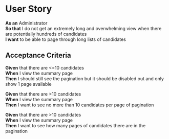 # User Story

**As an** Administrator<br> 
**So that** I do not get an extremely long and overwhelming view when there are potentially hundreds of candidates<br>
**I want** to be able to page through long lists of candidates 


## Acceptance Criteria

**Given** that there are <=10 candidates<br>
**When** I view the summary page<br>
**Then** I should still see the pagination but it should be disabled out and only show 1 page available

**Given** that there are >10 candidates<br>
**When** I view the summary page<br> 
**Then** I want to see no more than 10 candidates per page of pagination

**Given** that there are >10 candidates<br>
**When** I view the summary page<br> 
**Then** I want to see how many pages of candidates there are in the pagination